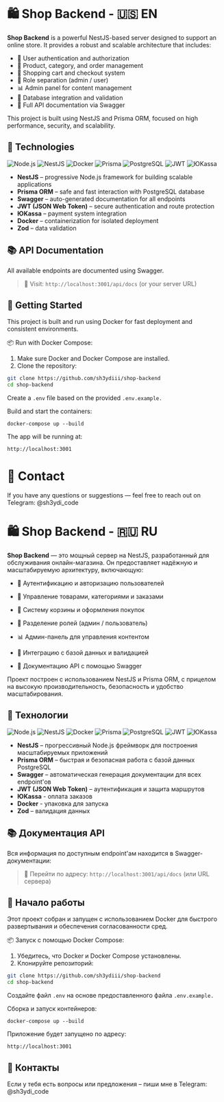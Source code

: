 # 🛍️ Shop Backend - 🇺🇸 EN

**Shop Backend** is a powerful NestJS-based server designed to support an online store. It provides a robust and scalable architecture that includes:

- 🔐 User authentication and authorization  
- 🎁 Product, category, and order management  
- 🧾 Shopping cart and checkout system  
- 👤 Role separation (admin / user)  
- 📊 Admin panel for content management  
- 📂 Database integration and validation  
- 📘 Full API documentation via Swagger  

This project is built using NestJS and Prisma ORM, focused on high performance, security, and scalability.

## 🚀 Technologies
![Node.js](https://img.shields.io/badge/Node.js-18.x-green)
![NestJS](https://img.shields.io/badge/NestJS-%E2%9D%A4-red)
![Docker](https://img.shields.io/badge/Docker-ready-blue)
![Prisma](https://img.shields.io/badge/Prisma-ORM-blue)
![PostgreSQL](https://img.shields.io/badge/PostgreSQL-%23316192?style=flat&logo=postgresql&logoColor=white)
![JWT](https://img.shields.io/badge/JWT-Auth-blueviolet)
![ЮKassa](https://img.shields.io/badge/ЮKassa-Payments-009FE3)

- **NestJS** – progressive Node.js framework for building scalable applications  
- **Prisma ORM** – safe and fast interaction with PostgreSQL database  
- **Swagger** – auto-generated documentation for all endpoints  
- **JWT (JSON Web Token)** – secure authentication and route protection  
- **ЮKassa** – payment system integration  
- **Docker** – containerization for isolated deployment  
- **Zod** – data validation  

## 📚 API Documentation

All available endpoints are documented using Swagger.

> 🔗 Visit: `http://localhost:3001/api/docs` (or your server URL)

## 🚀 Getting Started

This project is built and run using Docker for fast deployment and consistent environments.

📦 Run with Docker Compose:

1. Make sure Docker and Docker Compose are installed.
2. Clone the repository:

```bash
git clone https://github.com/sh3ydiii/shop-backend
cd shop-backend
```
Create a ```.env``` file based on the provided ```.env.example.```

Build and start the containers:

    docker-compose up --build

The app will be running at:

    http://localhost:3001

# 💬 Contact

If you have any questions or suggestions — feel free to reach out on Telegram: @sh3ydi_code



# 🛍️ Shop Backend - 🇷🇺 RU

**Shop Backend** — это мощный сервер на NestJS, разработанный для обслуживания онлайн-магазина. Он предоставляет надёжную и масштабируемую архитектуру, включающую:

- 🔐 Аутентификацию и авторизацию пользователей

- 🎁 Управление товарами, категориями и заказами

- 🧾 Систему корзины и оформления покупок

- 👤 Разделение ролей (админ / пользователь)

- 📊 Админ-панель для управления контентом

- 📂 Интеграцию с базой данных и валидацией

- 📘 Документацию API с помощью Swagger

Проект построен с использованием NestJS и Prisma ORM, с прицелом на высокую производительность, безопасность и удобство масштабирования.

## 🚀 Технологии
![Node.js](https://img.shields.io/badge/Node.js-18.x-green)
![NestJS](https://img.shields.io/badge/NestJS-%E2%9D%A4-red)
![Docker](https://img.shields.io/badge/Docker-ready-blue)
![Prisma](https://img.shields.io/badge/Prisma-ORM-blue)
![PostgreSQL](https://img.shields.io/badge/PostgreSQL-%23316192?style=flat&logo=postgresql&logoColor=white)
![JWT](https://img.shields.io/badge/JWT-Auth-blueviolet)
![ЮKassa](https://img.shields.io/badge/ЮKassa-Payments-009FE3)
- **NestJS** – прогрессивный Node.js фреймворк для построения масштабируемых приложений
- **Prisma ORM** – быстрая и безопасная работа с базой данных PostgreSQL
- **Swagger** – автоматическая генерация документации для всех endpoint'ов
- **JWT (JSON Web Token)** – аутентификация и защита маршрутов
- **ЮKassa** - оплата заказов
- **Docker** - упаковка для запуска
- **Zod** – валидация данных


## 📚 Документация API

Вся информация по доступным endpoint'ам находится в Swagger-документации:

> 🔗 Перейти по адресу: `http://localhost:3001/api/docs` (или URL сервера)


## 🚀 Начало работы

Этот проект собран и запущен с использованием Docker для быстрого развертывания и обеспечения согласованности сред.

📦 Запуск с помощью Docker Compose:

1. Убедитесь, что Docker и Docker Compose установлены.
2. Клонируйте репозиторий:

```bash
git clone https://github.com/sh3ydiii/shop-backend
cd shop-backend
```
Создайте файл ```.env``` на основе предоставленного файла ```.env.example.```

Сборка и запуск контейнеров:

    docker-compose up --build

Приложение будет запущено по адресу:

    http://localhost:3001

## 💬 Контакты

Если у тебя есть вопросы или предложения – пиши мне в Telegram: @sh3ydi_code
